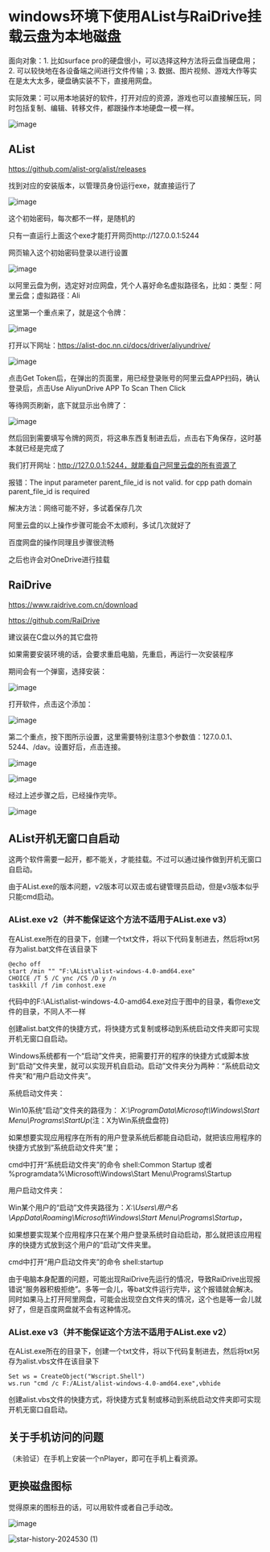 # windows环境下使用AList与RaiDrive挂载云盘为本地磁盘

面向对象：1. 比如surface pro的硬盘很小，可以选择这种方法将云盘当硬盘用；2. 可以较快地在各设备端之间进行文件传输；3. 数据、图片视频、游戏大作等实在是太大太多，硬盘确实装不下，直接用网盘。

实际效果：可以用本地装好的软件，打开对应的资源，游戏也可以直接解压玩，同时包括复制、编辑、转移文件，都跟操作本地硬盘一模一样。

![image](https://user-images.githubusercontent.com/48110180/195181196-a0b88844-bc56-437a-8432-1835eca1905b.png)


## AList

https://github.com/alist-org/alist/releases

找到对应的安装版本，以管理员身份运行exe，就直接运行了

![image](https://user-images.githubusercontent.com/48110180/195181303-12284240-c3ee-4be7-b8f0-e5a77c3098eb.png)

这个初始密码，每次都不一样，是随机的

只有一直运行上面这个exe才能打开网页http://127.0.0.1:5244

网页输入这个初始密码登录以进行设置

![image](https://user-images.githubusercontent.com/48110180/195181373-00a79824-021c-4fd5-8c1b-755512ebd0f7.png)

以阿里云盘为例，选定好对应网盘，凭个人喜好命名虚拟路径名，比如：类型：阿里云盘；虚拟路径：Ali

这里第一个重点来了，就是这个令牌：

![image](https://user-images.githubusercontent.com/48110180/195181400-c6d7bb78-650e-45c2-ac3d-69d928c49568.png)

打开以下网址：https://alist-doc.nn.ci/docs/driver/aliyundrive/

![image](https://user-images.githubusercontent.com/48110180/195181476-f2c50441-4205-4546-a03f-ba2fab6eda48.png)

点击Get Token后，在弹出的页面里，用已经登录账号的阿里云盘APP扫码，确认登录后，点击Use AliyunDrive APP To Scan Then Click

等待网页刷新，底下就显示出令牌了：

![image](https://user-images.githubusercontent.com/48110180/195181522-9fc7990f-2ad5-4292-bd4b-62cfcc075846.png)

然后回到需要填写令牌的网页，将这串东西复制进去后，点击右下角保存，这时基本就已经是完成了

我们打开网址：http://127.0.0.1:5244，就能看自己阿里云盘的所有资源了

报错：The input parameter parent_file_id is not valid. for cpp path domain parent_file_id is required

解决方法：网络可能不好，多试着保存几次

阿里云盘的以上操作步骤可能会不太顺利，多试几次就好了

百度网盘的操作同理且步骤很流畅

之后也许会对OneDrive进行挂载


## RaiDrive

https://www.raidrive.com.cn/download

https://github.com/RaiDrive

建议装在C盘以外的其它盘符

如果需要安装环境的话，会要求重启电脑，先重启，再运行一次安装程序

期间会有一个弹窗，选择安装：

![image](https://user-images.githubusercontent.com/48110180/195184957-da054a7b-1dd5-448b-8bf4-a3984bf11824.png)

打开软件，点击这个添加：

![image](https://user-images.githubusercontent.com/48110180/195184974-58445caf-cfcd-42c5-9d3e-c7ad2b438137.png)


第二个重点，按下图所示设置，这里需要特别注意3个参数值：127.0.0.1、5244、/dav。设置好后，点击连接。

![image](https://user-images.githubusercontent.com/48110180/195184996-598e8cc0-839d-4dfb-9f87-06c8ab288922.png)

![image](https://user-images.githubusercontent.com/48110180/195186623-b5aad614-99ee-4981-92d3-fde8eb3e432b.png)

经过上述步骤之后，已经操作完毕。

![image](https://user-images.githubusercontent.com/48110180/195186524-e6b1e779-ae82-4ea3-93c5-9fa8d9d25a54.png)


## AList开机无窗口自启动

这两个软件需要一起开，都不能关，才能挂载。不过可以通过操作做到开机无窗口自启动。

由于AList.exe的版本问题，v2版本可以双击或右键管理员启动，但是v3版本似乎只能cmd启动。

### AList.exe v2（并不能保证这个方法不适用于AList.exe v3）

在AList.exe所在的目录下，创建一个txt文件，将以下代码复制进去，然后将txt另存为alist.bat文件在该目录下

```batch
@echo off
start /min "" "F:\AList\alist-windows-4.0-amd64.exe"
CHOICE /T 5 /C ync /CS /D y /n
taskkill /f /im conhost.exe
```

代码中的F:\AList\alist-windows-4.0-amd64.exe对应于图中的目录，看你exe文件的目录，不同人不一样

创建alist.bat文件的快捷方式，将快捷方式复制或移动到系统启动文件夹即可实现开机无窗口自启动。

Windows系统都有一个“启动”文件夹，把需要打开的程序的快捷方式或脚本放到“启动”文件夹里，就可以实现开机自启动。启动”文件夹分为两种：“系统启动文件夹”和“用户启动文件夹”。

系统启动文件夹：

Win10系统“启动”文件夹的路径为： *X:\ProgramData\Microsoft\Windows\Start Menu\Programs\StartUp*(注：X为Win系统盘盘符)

如果想要实现应用程序在所有的用户登录系统后都能自动启动，就把该应用程序的快捷方式放到“系统启动文件夹”里；

cmd中打开“系统启动文件夹”的命令  shell:Common Startup  或者 %programdata%\Microsoft\Windows\Start Menu\Programs\Startup

用户启动文件夹：

Win某个用户的“启动”文件夹路径为：*X:\Users\用户名\AppData\Roaming\Microsoft\Windows\Start Menu\Programs\Startup*，

如果想要实现某个应用程序只在某个用户登录系统时自动启动，那么就把该应用程序的快捷方式放到这个用户的“启动”文件夹里。

cmd中打开“用户启动文件夹”的命令  shell:startup

由于电脑本身配置的问题，可能出现RaiDrive先运行的情况，导致RaiDrive出现报错说“服务器积极拒绝”。多等一会儿，等bat文件运行完毕，这个报错就会解决。同时如果马上打开阿里网盘，可能会出现空白文件夹的情况，这个也是等一会儿就好了，但是百度网盘就不会有这种情况。

### AList.exe v3（并不能保证这个方法不适用于AList.exe v2）

在AList.exe所在的目录下，创建一个txt文件，将以下代码复制进去，然后将txt另存为alist.vbs文件在该目录下

```batch
Set ws = CreateObject("Wscript.Shell") 
ws.run "cmd /c F:/AList/alist-windows-4.0-amd64.exe",vbhide
```

创建alist.vbs文件的快捷方式，将快捷方式复制或移动到系统启动文件夹即可实现开机无窗口自启动。

## 关于手机访问的问题

（未验证）在手机上安装一个nPlayer，即可在手机上看资源。

## 更换磁盘图标

觉得原来的图标丑的话，可以用软件或者自己手动改。

![image](https://user-images.githubusercontent.com/48110180/195192682-41e3e40e-7028-4ec3-8a51-1a926ec45aff.png)

![star-history-2024530 (1)](https://github.com/huiihao/Alist-and-RaiDrive-install/assets/48110180/b8446625-e23a-473f-82e5-e1271a0c8763)
